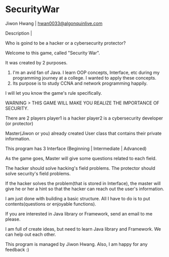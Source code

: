 # SecurityWar
Jiwon Hwang | hwan0033@algonquinlive.com

Description |

Who is goind to be a hacker or a cybersecurity protector?

Welcome to this game, called "Security War".

It was created by 2 purposes.

1. I'm an avid fan of Java. I learn OOP concepts, Interface, etc during my programming journey at a college.
I wanted to apply these concepts.
2. Its purpose is to study CCNA and network programming happily.

I will let you know the game's rule specifically.

WARNING > THIS GAME WILL MAKE YOU REALIZE THE IMPORTANCE OF SECURITY.

There are 2 players
player1 is a hacker
player2 is a cybersecurity developer (or protector)

Master(Jiwon or you) already created User class that contains their private information.

This program has 3 Interface (Beginning | Intermediate | Advanced)

As the game goes, Master will give some questions related to each field.

The hacker should solve hacking's field problems.
The protector should solve security's field problems.

If the hacker solves the problem(that is stored in Interface), the master will give he or her a hint
so that the hacker can reach out the user's information.

I am just done with building a basic structure.
All I have to do is to put contents(questions or enjoyable functions).

If you are interested in Java library or Framework, send an email to me please.

I am full of create ideas, but need to learn Java library and Framework.
We can help out each other.

This program is managed by Jiwon Hwang. Also, I am happy for any feedback :)
